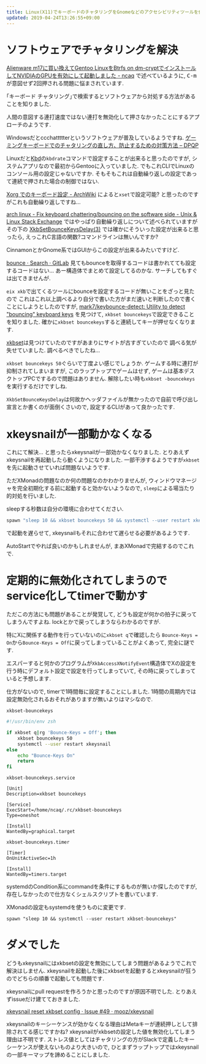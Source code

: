 ```yaml
---
title: Linux(X11)でキーボードのチャタリングをGnomeなどのアクセシビリティツールを使わずに抑止するにはxkbsetを使う
updated: 2019-04-24T13:26:55+09:00
---
```


# ソフトウェアでチャタリングを解決

[Alienware m17に買い換えてGentoo LinuxをBtrfs on dm-cryptでインストールしてNVIDIAのGPUを有効にして起動しました - ncaq](https://www.ncaq.net/2019/03/19/20/33/08/)
で述べているように,
<kbd>C-m</kbd>が意図せず2回押される問題に悩まされています.

｢キーボード チャタリング｣で検索するとソフトウェアから対処する方法があることを知りました.

人間の意図する連打速度ではない連打を無効化して押さなかったことにするアプローチのようです.

Windowsだとccchattttterというソフトウェアが普及しているようですね.
[ゲーミングキーボードでのチャタリングの直し方、防止するための対策方法 – DPQP](https://dpqp.jp/keyboard-chattering)

Linuxだと[Kbd](http://kbd-project.org/)の`kbdrate`コマンドで設定することが出来ると思ったのですが,
システムアプリなので最初からGentooに入っていました.
でもこれCLIでLinuxのコンソール用の設定じゃないですか.
そもそもこれは自動繰り返しの設定であって連続で押された場合の制御ではない.

[Xorg でのキーボード設定 - ArchWiki](https://wiki.archlinux.jp/index.php/Xorg_%E3%81%A7%E3%81%AE%E3%82%AD%E3%83%BC%E3%83%9C%E3%83%BC%E3%83%89%E8%A8%AD%E5%AE%9A#typematic_delay_.E3.81.A8_rate_.E3.81.AE.E8.AA.BF.E6.95.B4)
によると`xset`で設定可能?
と思ったのですがこれも自動繰り返しですね…

[arch linux - Fix keyboard chattering/bouncing on the software side - Unix & Linux Stack Exchange](https://unix.stackexchange.com/questions/70916/fix-keyboard-chattering-bouncing-on-the-software-side)
ではやっぱり自動繰り返しについて述べられていますがその下の
[XkbSetBounceKeysDelay(3)](https://linux.die.net/man/3/xkbsetbouncekeysdelay)
では確かにそういった設定が出来ると思ったら,
えっこれC言語の関数?コマンドラインは無いんですか?

CinnamonとかGnome系ではGUIからこの設定が出来るみたいですけど.

[bounce · Search · GitLab](https://gitlab.gnome.org/search?utf8=%E2%9C%93&search=bounce&group_id=&project_id=1613&search_code=true&repository_ref=master)
見てもbounceを取得するコードは書かれてても設定するコードはない…
あー構造体でまとめて設定してるのかな.
サーチしてもすぐは出てきませんが.

`eix xkb`で出てくるツールにbounceを設定するコードが無いことをざっと見たので
これはこれ以上調べるより自分で書いた方がまだ速いと判断したので書くことにしようとしたのですが,
[mark7/keybounce-detect: Utility to detect "bouncing" keyboard keys](https://github.com/mark7/keybounce-detect)
を見つけて,
`xkbset bouncekeys`で設定できることを知りました.
確かに`xkbset bouncekeys`すると連続してキーが押せなくなります.

[xkbset](https://faculty.missouri.edu/~stephen/software/)は見つけていたのですがあまりにサイトが古すぎていたので
調べる気が失せていました.
調べるべきでしたね…

`xkbset bouncekeys 50`ぐらいで丁度よい感じでしょうか.
ゲームする時に連打が抑制されてしまいますが,
このラップトップでゲームはせず,
ゲームは基本デスクトップPCでするので問題はありません.
解除したい時も`xkbset -bouncekeys`を実行するだけですしね.

`XkbSetBounceKeysDelay`は何故かヘッダファイルが無かったので自前で呼び出し宣言とか書くのが面倒くさいので,
設定するCLIがあって良かったです.

# xkeysnailが一部動かなくなる

これにて解決…
と思ったらxkeysnailが一部効かなくなりました.
とりあえずxkeysnailを再起動したら動くようになりました.
一部干渉するようですが`xkbset`を先に起動させていれば問題ないようです.

ただXMonadの問題なのか何の問題なのかわかりませんが,
ウィンドウマネージャを完全初期化する前に起動すると効かないようなので,
`sleep`による場当たり的対処を行いました.

sleepする秒数は自分の環境に合わせてください.

~~~hs
spawn "sleep 10 && xkbset bouncekeys 50 && systemctl --user restart xkeysnail"
~~~

で起動を遅らせて,
xkeysnailもそれに合わせて遅らせる必要があるようです.

AutoStartでやれば良いのかもしれませんが,
まあXMonadで完結するのでこれで.

# 定期的に無効化されてしまうのでservice化してtimerで動かす

ただこの方法にも問題があることが発覚して,
どうも設定が何かの拍子に戻ってしまうんですよね.
lockとかで戻ってしまうならわかるのですが.

特にXに関係する動作を行っていないのに`xkbset q`で確認したら
`Bounce-Keys = On`から`Bounce-Keys = Off`に戻ってしまっていることがよくあって,
完全に謎です.

エスパーすると何かのプログラムが`XkbAccessXNotifyEvent`構造体でXの設定を行う時にデフォルト設定で設定を行ってしまっていて,
その時に戻ってしまっていると予想します.

仕方がないので,
timerで1時間毎に設定することにしました.
1時間の周期内では設定無効化されるおそれがありますが無いよりはマシなので.

`xkbset-bouncekeys`

~~~zsh
#!/usr/bin/env zsh

if xkbset q|rg 'Bounce-Keys = Off'; then
    xkbset bouncekeys 50
    systemctl --user restart xkeysnail
else
    echo "Bounce-Keys On"
    return
fi
~~~

`xkbset-bouncekeys.service`

~~~
[Unit]
Description=xkbset bouncekeys

[Service]
ExecStart=/home/ncaq/.rc/xkbset-bouncekeys
Type=oneshot

[Install]
WantedBy=graphical.target
~~~

`xkbset-bouncekeys.timer`

~~~
[Timer]
OnUnitActiveSec=1h

[Install]
WantedBy=timers.target
~~~

systemdのCondition系にcommandを条件にするものが無いか探したのですが,
存在しなかったので仕方なくシェルスクリプトを書いています.

XMonadの設定もsystemdを使うものに変更です.

~~~
spawn "sleep 10 && systemctl --user restart xkbset-bouncekeys"
~~~

# ダメでした

どうもxkeysnailにはxkbsetの設定を無効にしてしまう問題があるようでこれで解決はしません.
xkeysnailを起動した後にxkbsetを起動するとxkeysnailが狂うのでどちらの順番で起動しても問題です.

xkeysnailにpull requestを作ろうかと思ったのですが原因不明でした.
とりあえずissueだけ建てておきました.

[xkeysnail reset xkbset config · Issue #49 · mooz/xkeysnail](https://github.com/mooz/xkeysnail/issues/49)

xkeysnailのキーシーケンスが効かなくなる理由はMetaキーが連続押しとして排除されてる感じですかね?
xkeysnailがxkbsetの設定した値を無効化してしまう理由は不明です.
ストレス値としてはチャタリングの方がSlackで定義したキーシーケンスが使えないものより大きいので,
ひとまずラップトップではxkeysnailの一部キーマップを諦めることにしました.
